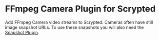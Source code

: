 # FFmpeg Camera Plugin for Scrypted

Add FFmpeg Camera video streams to Scrypted. Cameras often have still image snapshot URLs. To use these snapshots you will also need the [Snapshot Plugin](#/component/plugin/install/@scrypted/snapshot).
